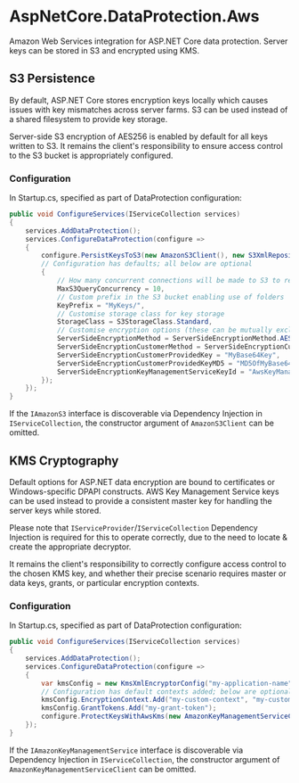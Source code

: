 # AspNetCore.DataProtection.Aws
Amazon Web Services integration for ASP.NET Core data protection.
Server keys can be stored in S3 and encrypted using KMS.

## S3 Persistence
By default, ASP.NET Core stores encryption keys locally which causes issues with key mismatches across server farms. S3 can be used instead of a shared filesystem to provide key storage.

Server-side S3 encryption of AES256 is enabled by default for all keys written to S3. It remains the client's responsibility to ensure access control to the S3 bucket is appropriately configured.

### Configuration
In Startup.cs, specified as part of DataProtection configuration:
```csharp
public void ConfigureServices(IServiceCollection services)
{
    services.AddDataProtection();
    services.ConfigureDataProtection(configure =>
    {
        configure.PersistKeysToS3(new AmazonS3Client(), new S3XmlRepositoryConfig("my-bucket-name")
        // Configuration has defaults; all below are optional
        {
            // How many concurrent connections will be made to S3 to retrieve key data
            MaxS3QueryConcurrency = 10,
            // Custom prefix in the S3 bucket enabling use of folders
            KeyPrefix = "MyKeys/",
            // Customise storage class for key storage
            StorageClass = S3StorageClass.Standard,
            // Customise encryption options (these can be mutually exclusive - don't just copy & paste!)
            ServerSideEncryptionMethod = ServerSideEncryptionMethod.AES256,
            ServerSideEncryptionCustomerMethod = ServerSideEncryptionCustomerMethod.AES256,
            ServerSideEncryptionCustomerProvidedKey = "MyBase64Key",
            ServerSideEncryptionCustomerProvidedKeyMD5 = "MD5OfMyBase64Key",
            ServerSideEncryptionKeyManagementServiceKeyId = "AwsKeyManagementServiceId"
        });
    });
}
```
If the `IAmazonS3` interface is discoverable via Dependency Injection in `IServiceCollection`, the constructor argument of `AmazonS3Client` can be omitted.

## KMS Cryptography
Default options for ASP.NET data encryption are bound to certificates or Windows-specific DPAPI constructs. AWS Key Management Service keys can be used instead to provide a consistent master key for handling the server keys while stored.

Please note that `IServiceProvider`/`IServiceCollection` Dependency Injection is required for this to operate correctly, due to the need to locate & create the appropriate decryptor.

It remains the client's responsibility to correctly configure access control to the chosen KMS key, and whether their precise scenario requires master or data keys, grants, or particular encryption contexts.

### Configuration
In Startup.cs, specified as part of DataProtection configuration:
```csharp
public void ConfigureServices(IServiceCollection services)
{
    services.AddDataProtection();
    services.ConfigureDataProtection(configure =>
    {
        var kmsConfig = new KmsXmlEncryptorConfig("my-application-name", "alias/MyKmsAlias");
        // Configuration has default contexts added; below are optional if using grants or additional contexts
        kmsConfig.EncryptionContext.Add("my-custom-context", "my-custom-value");
        kmsConfig.GrantTokens.Add("my-grant-token");
        configure.ProtectKeysWithAwsKms(new AmazonKeyManagementServiceClient(), kmsConfig);
    });
}
```
If the `IAmazonKeyManagementService` interface is discoverable via Dependency Injection in `IServiceCollection`, the constructor argument of `AmazonKeyManagementServiceClient` can be omitted.